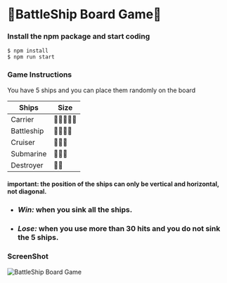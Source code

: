 # :ship:BattleShip Board Game:ship:

### Install the npm package and start coding
```
$ npm install
$ npm run start
```
### Game Instructions

You have 5 ships and you can place them randomly on the board

| Ships       | Size                          |
| ----------- | ------------------------------|
| Carrier     | :ship::ship::ship::ship::ship:|
| Battleship  | :ship::ship::ship::ship:      |
| Cruiser     | :ship::ship::ship:            |
| Submarine   | :ship::ship::ship:            |
| Destroyer   | :ship::ship:                  |


#### **important**: the position of the ships can only be vertical and horizontal, not diagonal.


* ### *Win:* when you sink all the ships.
* ### *Lose:* when you use more than 30 hits and you do not sink the 5 ships.

### ScreenShot
![BattleShip Board Game](https://i.imgur.com/gLVQQ5K.png)

